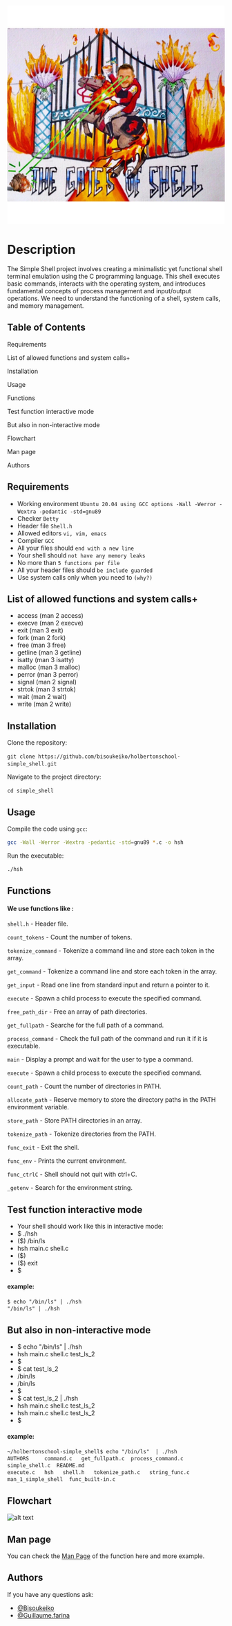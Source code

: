 
![alt text](https://github.com/bisoukeiko/holbertonschool-simple_shell/blob/main/the%20gates%20of%20shell.jpeg?raw=true)

# Description

The Simple Shell project involves creating a minimalistic yet functional shell terminal emulation using the C programming language. This shell executes basic commands, interacts with the operating system, and introduces fundamental concepts of process management and input/output operations. We need to understand the functioning of a shell, system calls, and memory management.


## Table of Contents

Requirements

List of allowed functions and system calls+

Installation

Usage

Functions

Test function interactive mode

But also in non-interactive mode

Flowchart

Man page

Authors


## Requirements

- Working environment `Ubuntu 20.04 using GCC options -Wall -Werror -Wextra -pedantic -std=gnu89`
- Checker `Betty`
- Header file `Shell.h`
- Allowed editors `vi, vim, emacs`
- Compiler `GCC`
- All your files should `end with a new line`
- Your shell should `not have any memory leaks`
- No more than `5 functions per file`
- All your header files should `be include guarded`
- Use system calls only when you need to `(why?)`
## List of allowed functions and system calls+

* access (man 2 access)
* execve (man 2 execve)
* exit (man 3 exit)
* fork (man 2 fork)
* free (man 3 free)
* getline (man 3 getline)
* isatty (man 3 isatty)
* malloc (man 3 malloc)
* perror (man 3 perror)
* signal (man 2 signal)
* strtok (man 3 strtok)
* wait (man 2 wait)
* write (man 2 write)

## Installation
Clone the repository:
 
```git clone https://github.com/bisoukeiko/holbertonschool-simple_shell.git```

Navigate to the project directory:

```cd simple_shell```

## Usage

Compile the code using `gcc`:

```bash
gcc -Wall -Werror -Wextra -pedantic -std=gnu89 *.c -o hsh
```

Run the executable:
```bash
./hsh
```
## Functions

#### We use functions like :

`shell.h` - Header file.

`count_tokens` - Count the number of tokens.

`tokenize_command` - Tokenize a command line and store each token in the array.

`get_command` - Tokenize a command line and store each token in the array.

`get_input` - Read one line from standard input and return a pointer to it.

`execute` - Spawn a child process to execute the specified command.

`free_path_dir` - Free an array of path directories.

`get_fullpath` - Searche for the full path of a command.

`process_command` - Check the full path of the command and run it if it is executable.

`main` - Display a prompt and wait for the user to type a command.

`execute` - Spawn a child process to execute the specified command.

`count_path` - Count the number of directories in PATH.

`allocate_path` - Reserve memory to store the directory paths in the PATH environment variable.

`store_path` - Store PATH directories in an array.

`tokenize_path` - Tokenize directories from the PATH.

`func_exit` - Exit the shell.

`func_env` - Prints the current environment.

`func_ctrlC` - Shell should not quit with ctrl+C.

`_getenv` - Search for the environment string.

## Test function interactive mode

- Your shell should work like this in interactive mode:
- $ ./hsh
- ($) /bin/ls
- hsh main.c shell.c
- ($)
- ($) exit
- $
#### example:
````
$ echo "/bin/ls" | ./hsh
"/bin/ls" | ./hsh
````
## But also in non-interactive mode

- $ echo "/bin/ls" | ./hsh
- hsh main.c shell.c test_ls_2
- $
- $ cat test_ls_2
- /bin/ls
- /bin/ls
- $
- $ cat test_ls_2 | ./hsh
- hsh main.c shell.c test_ls_2
- hsh main.c shell.c test_ls_2
- $

#### example:
````
~/holbertonschool-simple_shell$ echo "/bin/ls"  | ./hsh
AUTHORS     command.c   get_fullpath.c  process_command.c   simple_shell.c  README.md
execute.c   hsh   shell.h   tokenize_path.c   string_func.c   man_1_simple_shell  func_built-in.c
``````
## Flowchart

![alt text](https://github.com/bisoukeiko/holbertonschool-simple_shell/blob/main/Flowchart.png?raw=true)
## Man page

You can check the [Man Page](https://github.com/bisoukeiko/holbertonschool-simple_shell/blob/main/man_1_simple_shell) of the function here and more example.
## Authors

If you have any questions ask:

- [@Bisoukeiko](https://www.github.com/bisoukeiko)
- [@Guillaume.farina](https://www.github.com/guillaumefarina)
